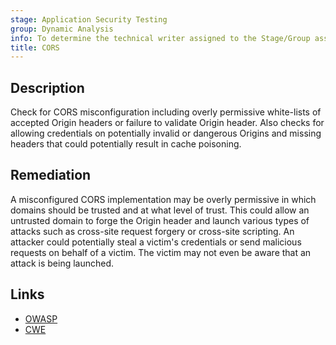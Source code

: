 ```yaml
---
stage: Application Security Testing
group: Dynamic Analysis
info: To determine the technical writer assigned to the Stage/Group associated with this page, see https://handbook.gitlab.com/handbook/product/ux/technical-writing/#assignments
title: CORS
---
```


## Description

Check for CORS misconfiguration including overly permissive white-lists of accepted Origin headers or failure to validate Origin header. Also checks for allowing credentials on potentially invalid or dangerous Origins and missing headers that could potentially result in cache poisoning.

## Remediation

A misconfigured CORS implementation may be overly permissive in which domains should be trusted and at what level of trust. This could allow an untrusted domain to forge the Origin header and launch various types of attacks such as cross-site request forgery or cross-site scripting. An attacker could potentially steal a victim's credentials or send malicious requests on behalf of a victim. The victim may not even be aware that an attack is being launched.

## Links

- [OWASP](https://owasp.org/Top10/A01_2021-Broken_Access_Control/)
- [CWE](https://cwe.mitre.org/data/definitions/942.html)
